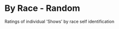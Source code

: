 # By Race - Random

Ratings of individual 'Shows' by race self identification


```{tableofcontents}
```
